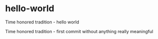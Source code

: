 # hello-world
Time honored tradition - hello world

Time honored tradition - first commit without anything really meaningful
